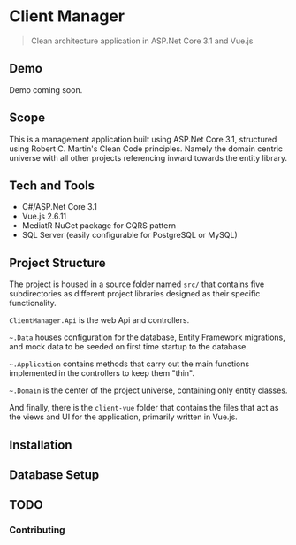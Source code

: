 # Client Manager

> Clean architecture application in ASP.Net Core 3.1 and Vue.js

## Demo

Demo coming soon.

## Scope

This is a management application built using ASP.Net Core 3.1, structured using Robert C. Martin's Clean Code principles. Namely the domain centric universe with all other projects referencing inward towards the entity library.

## Tech and Tools

- C#/ASP.Net Core 3.1
- Vue.js 2.6.11
- MediatR NuGet package for CQRS pattern
- SQL Server (easily configurable for PostgreSQL or MySQL)

## Project Structure

The project is housed in a source folder named `src/` that contains five subdirectories as different project libraries designed as their specific functionality.

`ClientManager.Api` is the web Api and controllers.

`~.Data` houses configuration for the database, Entity Framework migrations, and mock data to be seeded on first time startup to the database.

`~.Application` contains methods that carry out the main functions implemented in the controllers to keep them "thin".

`~.Domain` is the center of the project universe, containing only entity classes.

And finally, there is the `client-vue` folder that contains the files that act as the views and UI for the application, primarily written in Vue.js.

## Installation

## Database Setup

## TODO

### Contributing
